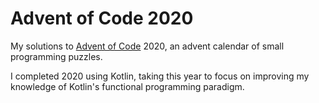# Advent of Code 2020

My solutions to [Advent of Code](https://adventofcode.com/) 2020, an advent calendar of small programming puzzles.

I completed 2020 using Kotlin, taking this year to focus on improving my knowledge of Kotlin's functional programming paradigm.

